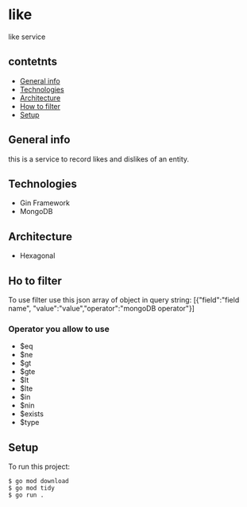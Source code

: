 # like
like service

## contetnts
* [General info](#general-info)
* [Technologies](#technologies)
* [Architecture](#architecture)
* [How to filter](#how-to-filter)
* [Setup](#setup)

## General info
this is a service to record likes and dislikes of an entity.

## Technologies
* Gin Framework
* MongoDB

## Architecture
* Hexagonal

## Ho to filter
To use filter use this json array of object in query string:
[{"field":"field name", "value":"value","operator":"mongoDB operator"}]

### Operator you allow to use
* $eq
* $ne
* $gt
* $gte
* $lt
* $lte
* $in
* $nin
* $exists
* $type

## Setup
To run this project:
```
$ go mod download
$ go mod tidy
$ go run .
```

